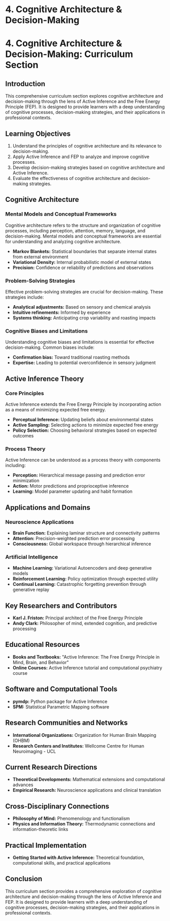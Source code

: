# 4. Cognitive Architecture & Decision-Making

# 4. Cognitive Architecture & Decision-Making: Curriculum Section

## Introduction

This comprehensive curriculum section explores cognitive architecture and decision-making through the lens of Active Inference and the Free Energy Principle (FEP). It is designed to provide learners with a deep understanding of cognitive processes, decision-making strategies, and their applications in professional contexts.

## Learning Objectives

1. Understand the principles of cognitive architecture and its relevance to decision-making.
2. Apply Active Inference and FEP to analyze and improve cognitive processes.
3. Develop decision-making strategies based on cognitive architecture and Active Inference.
4. Evaluate the effectiveness of cognitive architecture and decision-making strategies.

## Cognitive Architecture

### Mental Models and Conceptual Frameworks

Cognitive architecture refers to the structure and organization of cognitive processes, including perception, attention, memory, language, and decision-making. Mental models and conceptual frameworks are essential for understanding and analyzing cognitive architecture.

* **Markov Blankets:** Statistical boundaries that separate internal states from external environment
* **Variational Density:** Internal probabilistic model of external states
* **Precision:** Confidence or reliability of predictions and observations

### Problem-Solving Strategies

Effective problem-solving strategies are crucial for decision-making. These strategies include:

* **Analytical adjustments:** Based on sensory and chemical analysis
* **Intuitive refinements:** Informed by experience
* **Systems thinking:** Anticipating crop variability and roasting impacts

### Cognitive Biases and Limitations

Understanding cognitive biases and limitations is essential for effective decision-making. Common biases include:

* **Confirmation bias:** Toward traditional roasting methods
* **Expertise:** Leading to potential overconfidence in sensory judgment

## Active Inference Theory

### Core Principles

Active Inference extends the Free Energy Principle by incorporating action as a means of minimizing expected free energy.

* **Perceptual Inference:** Updating beliefs about environmental states
* **Active Sampling:** Selecting actions to minimize expected free energy
* **Policy Selection:** Choosing behavioral strategies based on expected outcomes

### Process Theory

Active Inference can be understood as a process theory with components including:

* **Perception:** Hierarchical message passing and prediction error minimization
* **Action:** Motor predictions and proprioceptive inference
* **Learning:** Model parameter updating and habit formation

## Applications and Domains

### Neuroscience Applications

* **Brain Function:** Explaining laminar structure and connectivity patterns
* **Attention:** Precision-weighted prediction error processing
* **Consciousness:** Global workspace through hierarchical inference

### Artificial Intelligence

* **Machine Learning:** Variational Autoencoders and deep generative models
* **Reinforcement Learning:** Policy optimization through expected utility
* **Continual Learning:** Catastrophic forgetting prevention through generative replay

## Key Researchers and Contributors

* **Karl J. Friston:** Principal architect of the Free Energy Principle
* **Andy Clark:** Philosopher of mind, extended cognition, and predictive processing

## Educational Resources

* **Books and Textbooks:** "Active Inference: The Free Energy Principle in Mind, Brain, and Behavior"
* **Online Courses:** Active Inference tutorial and computational psychiatry course

## Software and Computational Tools

* **pymdp:** Python package for Active Inference
* **SPM:** Statistical Parametric Mapping software

## Research Communities and Networks

* **International Organizations:** Organization for Human Brain Mapping (OHBM)
* **Research Centers and Institutes:** Wellcome Centre for Human Neuroimaging - UCL

## Current Research Directions

* **Theoretical Developments:** Mathematical extensions and computational advances
* **Empirical Research:** Neuroscience applications and clinical translation

## Cross-Disciplinary Connections

* **Philosophy of Mind:** Phenomenology and functionalism
* **Physics and Information Theory:** Thermodynamic connections and information-theoretic links

## Practical Implementation

* **Getting Started with Active Inference:** Theoretical foundation, computational skills, and practical applications

## Conclusion

This curriculum section provides a comprehensive exploration of cognitive architecture and decision-making through the lens of Active Inference and FEP. It is designed to provide learners with a deep understanding of cognitive processes, decision-making strategies, and their applications in professional contexts.